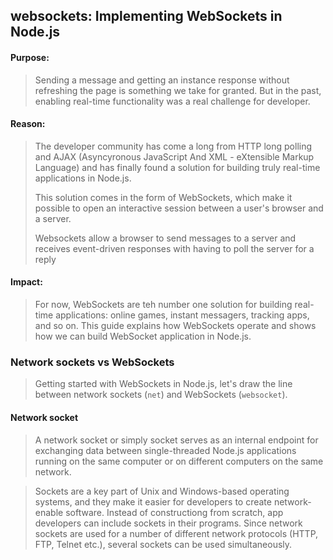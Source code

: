 ## websockets: Implementing WebSockets in Node.js
#### Purpose:
> Sending a message and getting an instance response without refreshing the page is
> something we take for granted. But in the past, enabling real-time functionality was 
> a real challenge for developer. 
>
#### Reason:
> The developer community has come a long from HTTP long polling and AJAX (Asyncyronous
> JavaScript And XML - eXtensible Markup Language) and has finally found a solution for
> building truly real-time applications in Node.js.
>
> This solution comes in the form of WebSockets, which make it possible to open an 
> interactive session between a user's browser and a server. 
>
> Websockets allow a browser to send messages to a server and receives event-driven
> responses with having to poll the server for a reply
#### Impact:
> For now, WebSockets are teh number one solution for building real-time applications: 
> online games, instant messagers, tracking apps, and so on. This guide explains how
> WebSockets operate and shows how we can build WebSocket application in Node.js.

### Network sockets vs WebSockets
> Getting started with WebSockets in Node.js, let's draw the line between network 
> sockets (`net`) and WebSockets (`websocket`).
#### Network socket
> A network socket or simply socket serves as an internal endpoint for exchanging data
> between single-threaded Node.js applications running on the same computer or on
> different computers on the same network.

> Sockets are a key part of Unix and Windows-based operating systems, and they make it
> easier for developers to create network-enable software. Instead of constructiong
> from scratch, app developers can include sockets in their programs. Since network 
> sockets are used for a number of different network protocols (HTTP, FTP, Telnet
> etc.), several sockets can be used simultaneously.




